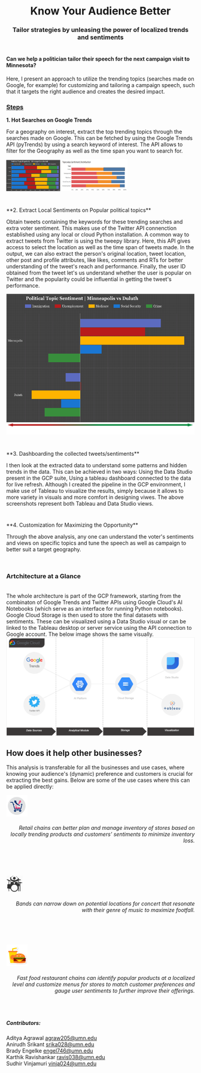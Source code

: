 <h1 align = center> Know Your Audience Better </h1>
<h3 align = center> Tailor strategies by unleasing the power of localized trends and sentiments </h3>
<h1> </h1>  
<h4>Can we help a politician tailor their speech for the next campaign visit to Minnesota? </h5>

Here, I present an approach to utilize the trending topics (searches made on Google, for example) for customizing and tailoring a campaign speech, such that it targets the right audience and creates the desired impact. 

<h3> <u>Steps </u> </h3>
    
**1. Hot Searches on Google Trends**    
  
For a geography on interest, extract the top trending topics through the searches made on Google. This can be fetched by using the Google Trends API (pyTrends) by using a search keyword of interest. The API allows to filter for the Geography as well as the time span you want to search for.

<img src = "/images/topic-pop.png" style="zoom:15%">  <img src = "/images/topic-senti.png" style="zoom:35%">

<h1> </h1> 
**2. Extract Local Sentiments on Popular political topics**  
   
Obtain tweets containing the keywords for these trending searches and extra voter sentiment. This makes use of the Twitter API connenction established using any local or cloud Python installation. A common way to extract tweets from Twitter is using the tweepy library. Here, this API gives access to select the location as well as the time span of tweets made. In the output, we can also extract the person's original location, tweet location, other post and profile attributes, like likes, comments and RTs for better understanding of the tweet's reach and performance. Finally, the user ID obtained from the tweet let's us understand whether the user is popular on Twitter and the popularity could be influential in getting the tweet's performance.
    
<img src = "/images/senti.png">    
    
<h1> </h1>     
**3. Dashboarding the collected tweets/sentiments**  
  
I then look at the extracted data to understand some patterns and hidden trends in the data. This can be achieved in two ways: Using the Data Studio present in the GCP suite, Using a tableau dashboard connected to the data for live refresh. Although I created the pipeline in the GCP environment, I make use of Tableau to visualize the results, simply because it allows to more variety in visuals and more comfort in designing viwes. The above screenshots represent both Tableau and Data Studio views.  

<h1> </h1> 
**4. Customization for Maximizing the Opportunity**  
  
Through the above analysis, any one can understand the voter's sentiments and views on specific topics and tune the speech as well as campaign to better suit a target geography.
  
  
<br>

<h3> Artchitecture at a Glance </h3>


<br>
The whole architecture is part of the GCP framework, starting from the combinaton of Google Trends and  Twitter APIs using Google Cloud's AI Notebooks (which serve as an interface for running Python notebooks). Google Cloud Storage is then used to store the final datasets with sentiments. These can be visualized using a Data Studio visual or can be linked to the Tableau desktop or server service using the API connection to Google account. The below image shows the same visually.  
  <br>
<img src = "/images/architecture.png">
<br>
  
<h2>How does it help other businesses?</h2>
  
  This analysis is transferable for all the businesses and use cases, where knowing your audience's (dynamic) preference and customers is crucial for extracting the best gains. Below are some of the use cases where this can be applied directly:   
   
<img src = "/images/usecase-retail.png" style="zoom:35%"> <h6 align = right>Retail chains can better plan and manage inventory of stores based on locally trending products and customers’ sentiments to minimize inventory loss.  </h6>
  
  <br><br><br>
<img src = "/images/usecase-music.png" style="zoom:35%"> <h6 align = right> Bands can narrow down on potential locations for concert that resonate with their genre of music to maximize footfall.  </h6>
  
  <br><br><br>
<img src = "/images/usecase-rest.png" style="zoom:35%"> <h6 align = right> Fast food restaurant chains can identify popular products at a localized level and customize menus for stores to match customer preferences and gauge user sentiments to further improve their offerings.  </h6>
  
<br>

##### Contributors:   

Aditya Agrawal   <agraw205@umn.edu>  
Anirudh Srikant  <srika028@umn.edu>  
Brady Engelke    <engel746@umn.edu>  
Karthik Ravishankar <ravis038@umn.edu>  
Sudhir Vinjamuri <vinja024@umn.edu>  
  
